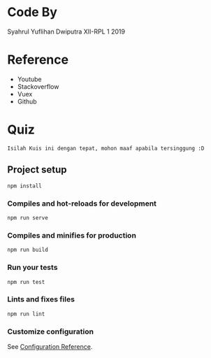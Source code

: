 # Code By
Syahrul Yuflihan Dwiputra
XII-RPL 1
2019

# Reference
* Youtube
* Stackoverflow
* Vuex
* Github

# Quiz
```
Isilah Kuis ini dengan tepat, mohon maaf apabila tersinggung :D
```

## Project setup
```
npm install
```

### Compiles and hot-reloads for development
```
npm run serve
```

### Compiles and minifies for production
```
npm run build
```

### Run your tests
```
npm run test
```

### Lints and fixes files
```
npm run lint
```

### Customize configuration
See [Configuration Reference](https://cli.vuejs.org/config/).
